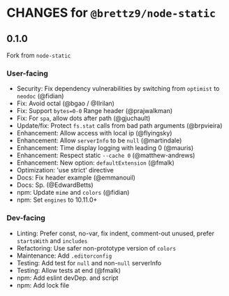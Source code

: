 # CHANGES for `@brettz9/node-static`

## 0.1.0

Fork from `node-static`

### User-facing

- Security: Fix dependency vulnerabilities by switching from `optimist` to
    `neodoc` (@fidian)
- Fix: Avoid octal (@bgao / @Ilrilan)
- Fix: Support `bytes=0-0` Range header (@prajwalkman)
- Fix: For `spa`, allow dots after path (@gjuchault)
- Update/fix: Protect `fs.stat` calls from bad path arguments (@brpvieira)
- Enhancement: Allow access with local ip (@flyingsky)
- Enhancement: Allow `serverInfo` to be `null` (@martindale)
- Enhancement: Time display logging with leading 0 (@mauris)
- Enhancement: Respect static `--cache 0` (@matthew-andrews)
- Enhancement: New option: `defaultExtension` (@fmalk)
- Optimization: 'use strict' directive
- Docs: Fix header example (@emmanouil)
- Docs: Sp. (@EdwardBetts)
- npm: Update `mime` and `colors` (@fidian)
- npm: Set `engines` to 10.11.0+

### Dev-facing

- Linting: Prefer const, no-var, fix indent, comment-out unused,
    prefer `startsWith` and `includes`
- Refactoring: Use safer non-prototype version of `colors`
- Maintenance: Add `.editorconfig`
- Testing: Add test for `null` and non-`null` serverInfo
- Testing: Allow tests at end (@fmalk)
- npm: Add eslint devDep. and script
- npm: Add lock file
